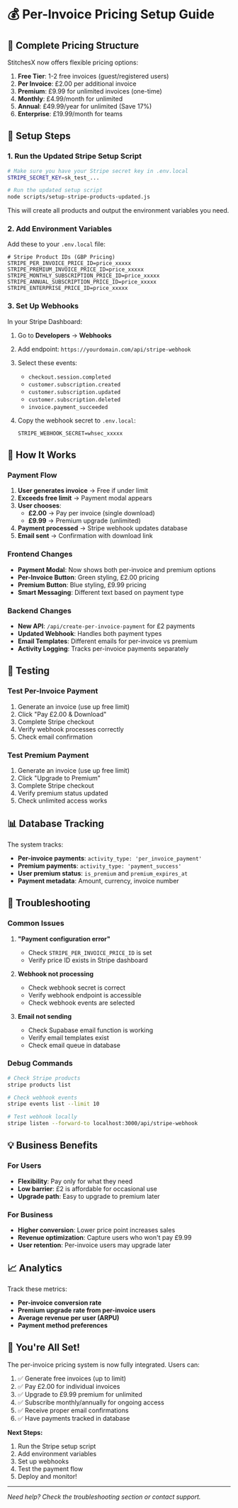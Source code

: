 # 💰 Per-Invoice Pricing Setup Guide

## 🎯 **Complete Pricing Structure**

StitchesX now offers flexible pricing options:

1. **Free Tier**: 1-2 free invoices (guest/registered users)
2. **Per Invoice**: £2.00 per additional invoice
3. **Premium**: £9.99 for unlimited invoices (one-time)
4. **Monthly**: £4.99/month for unlimited
5. **Annual**: £49.99/year for unlimited (Save 17%)
6. **Enterprise**: £19.99/month for teams

## 🚀 **Setup Steps**

### 1. **Run the Updated Stripe Setup Script**

```bash
# Make sure you have your Stripe secret key in .env.local
STRIPE_SECRET_KEY=sk_test_...

# Run the updated setup script
node scripts/setup-stripe-products-updated.js
```

This will create all products and output the environment variables you need.

### 2. **Add Environment Variables**

Add these to your `.env.local` file:

```env
# Stripe Product IDs (GBP Pricing)
STRIPE_PER_INVOICE_PRICE_ID=price_xxxxx
STRIPE_PREMIUM_INVOICE_PRICE_ID=price_xxxxx
STRIPE_MONTHLY_SUBSCRIPTION_PRICE_ID=price_xxxxx
STRIPE_ANNUAL_SUBSCRIPTION_PRICE_ID=price_xxxxx
STRIPE_ENTERPRISE_PRICE_ID=price_xxxxx
```

### 3. **Set Up Webhooks**

In your Stripe Dashboard:

1. Go to **Developers** → **Webhooks**
2. Add endpoint: `https://yourdomain.com/api/stripe-webhook`
3. Select these events:
   - `checkout.session.completed`
   - `customer.subscription.created`
   - `customer.subscription.updated`
   - `customer.subscription.deleted`
   - `invoice.payment_succeeded`

4. Copy the webhook secret to `.env.local`:
   ```env
   STRIPE_WEBHOOK_SECRET=whsec_xxxxx
   ```

## 🎨 **How It Works**

### **Payment Flow**

1. **User generates invoice** → Free if under limit
2. **Exceeds free limit** → Payment modal appears
3. **User chooses**:
   - **£2.00** → Pay per invoice (single download)
   - **£9.99** → Premium upgrade (unlimited)
4. **Payment processed** → Stripe webhook updates database
5. **Email sent** → Confirmation with download link

### **Frontend Changes**

- **Payment Modal**: Now shows both per-invoice and premium options
- **Per-Invoice Button**: Green styling, £2.00 pricing
- **Premium Button**: Blue styling, £9.99 pricing
- **Smart Messaging**: Different text based on payment type

### **Backend Changes**

- **New API**: `/api/create-per-invoice-payment` for £2 payments
- **Updated Webhook**: Handles both payment types
- **Email Templates**: Different emails for per-invoice vs premium
- **Activity Logging**: Tracks per-invoice payments separately

## 🧪 **Testing**

### **Test Per-Invoice Payment**

1. Generate an invoice (use up free limit)
2. Click "Pay £2.00 & Download"
3. Complete Stripe checkout
4. Verify webhook processes correctly
5. Check email confirmation

### **Test Premium Payment**

1. Generate an invoice (use up free limit)
2. Click "Upgrade to Premium"
3. Complete Stripe checkout
4. Verify premium status updated
5. Check unlimited access works

## 📊 **Database Tracking**

The system tracks:

- **Per-invoice payments**: `activity_type: 'per_invoice_payment'`
- **Premium payments**: `activity_type: 'payment_success'`
- **User premium status**: `is_premium` and `premium_expires_at`
- **Payment metadata**: Amount, currency, invoice number

## 🔧 **Troubleshooting**

### **Common Issues**

1. **"Payment configuration error"**
   - Check `STRIPE_PER_INVOICE_PRICE_ID` is set
   - Verify price ID exists in Stripe dashboard

2. **Webhook not processing**
   - Check webhook secret is correct
   - Verify webhook endpoint is accessible
   - Check webhook events are selected

3. **Email not sending**
   - Check Supabase email function is working
   - Verify email templates exist
   - Check email queue in database

### **Debug Commands**

```bash
# Check Stripe products
stripe products list

# Check webhook events
stripe events list --limit 10

# Test webhook locally
stripe listen --forward-to localhost:3000/api/stripe-webhook
```

## 💡 **Business Benefits**

### **For Users**
- **Flexibility**: Pay only for what they need
- **Low barrier**: £2 is affordable for occasional use
- **Upgrade path**: Easy to upgrade to premium later

### **For Business**
- **Higher conversion**: Lower price point increases sales
- **Revenue optimization**: Capture users who won't pay £9.99
- **User retention**: Per-invoice users may upgrade later

## 📈 **Analytics**

Track these metrics:

- **Per-invoice conversion rate**
- **Premium upgrade rate from per-invoice users**
- **Average revenue per user (ARPU)**
- **Payment method preferences**

## 🎉 **You're All Set!**

The per-invoice pricing system is now fully integrated. Users can:

1. ✅ Generate free invoices (up to limit)
2. ✅ Pay £2.00 for individual invoices
3. ✅ Upgrade to £9.99 premium for unlimited
4. ✅ Subscribe monthly/annually for ongoing access
5. ✅ Receive proper email confirmations
6. ✅ Have payments tracked in database

**Next Steps:**
1. Run the Stripe setup script
2. Add environment variables
3. Set up webhooks
4. Test the payment flow
5. Deploy and monitor!

---

*Need help? Check the troubleshooting section or contact support.*
